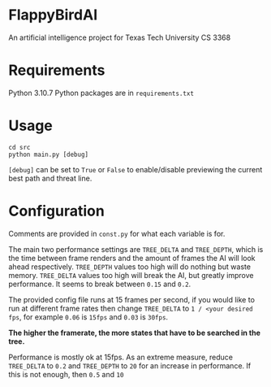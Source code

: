 # FlappyBirdAI
An artificial intelligence project for Texas Tech University CS 3368

# Requirements
Python 3.10.7
Python packages are in `requirements.txt`

# Usage

`cd src`<br>
`python main.py [debug]`

`[debug]` can be set to `True` or `False` to enable/disable previewing the current best path and threat line.

# Configuration

Comments are provided in `const.py` for what each variable is for.

The main two performance settings are `TREE_DELTA` and `TREE_DEPTH`, which is the time between frame renders and the
amount of frames the AI will look ahead respectively. `TREE_DEPTH` values too high will do nothing but waste memory.
`TREE_DELTA` values too high will break the AI, but greatly improve performance. It seems to break between `0.15` and
`0.2`.

The provided config file runs at 15 frames per second, if you would like to run at different frame rates
then change `TREE_DELTA` to `1 / <your desired fps`, for example `0.06` is `15fps` and `0.03` is `30fps`.

__The higher the framerate, the more states that have to be searched in the tree.__

Performance is mostly ok at 15fps. As an extreme measure, reduce `TREE_DELTA` to `0.2` and `TREE_DEPTH` to `20` for an
increase in performance. If this is not enough, then `0.5` and `10` 